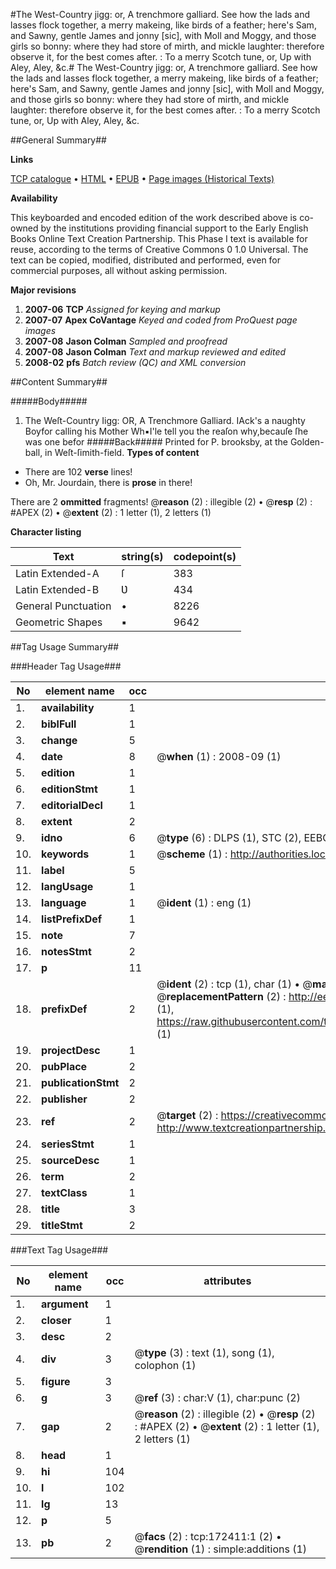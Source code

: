 #The West-Country jigg: or, A trenchmore galliard. See how the lads and lasses flock together, a merry makeing, like birds of a feather; here's Sam, and Sawny, gentle James and jonny [sic], with Moll and Moggy, and those girls so bonny: where they had store of mirth, and mickle laughter: therefore observe it, for the best comes after. : To a merry Scotch tune, or, Up with Aley, Aley, &c.#
The West-Country jigg: or, A trenchmore galliard. See how the lads and lasses flock together, a merry makeing, like birds of a feather; here's Sam, and Sawny, gentle James and jonny [sic], with Moll and Moggy, and those girls so bonny: where they had store of mirth, and mickle laughter: therefore observe it, for the best comes after. : To a merry Scotch tune, or, Up with Aley, Aley, &c.

##General Summary##

**Links**

[TCP catalogue](http://www.ota.ox.ac.uk/tcp/)  • 
[HTML](http://tei.it.ox.ac.uk/tcp/Texts-HTML/free/A96/A96217.html)  • 
[EPUB](http://tei.it.ox.ac.uk/tcp/Texts-EPUB/free/A96/A96217.epub) • 
[Page images (Historical Texts)](https://data.historicaltexts.jisc.ac.uk/view?pubId=eebo-45578498e&pageId=eebo-45578498e-172411-1)

**Availability**

This keyboarded and encoded edition of the
	       work described above is co-owned by the institutions
	       providing financial support to the Early English Books
	       Online Text Creation Partnership. This Phase I text is
	       available for reuse, according to the terms of Creative
	       Commons 0 1.0 Universal. The text can be copied,
	       modified, distributed and performed, even for
	       commercial purposes, all without asking permission.

**Major revisions**

1. __2007-06__ __TCP__ *Assigned for keying and markup*
1. __2007-07__ __Apex CoVantage__ *Keyed and coded from ProQuest page images*
1. __2007-08__ __Jason Colman__ *Sampled and proofread*
1. __2007-08__ __Jason Colman__ *Text and markup reviewed and edited*
1. __2008-02__ __pfs__ *Batch review (QC) and XML conversion*

##Content Summary##

#####Body#####

1. The Weſt-Country Iigg: OR, A Trenchmore Galliard.
IAck's a naughty Boyfor calling his Mother Wh▪I'le tell you the reaſon why,becauſe ſhe was one befor
#####Back#####
Printed for P. brooksby, at the Golden-ball, in Weſt-ſimith-field.
**Types of content**

  * There are 102 **verse** lines!
  * Oh, Mr. Jourdain, there is **prose** in there!

There are 2 **ommitted** fragments! 
 @__reason__ (2) : illegible (2)  •  @__resp__ (2) : #APEX (2)  •  @__extent__ (2) : 1 letter (1), 2 letters (1)

**Character listing**


|Text|string(s)|codepoint(s)|
|---|---|---|
|Latin Extended-A|ſ|383|
|Latin Extended-B|Ʋ|434|
|General Punctuation|•|8226|
|Geometric Shapes|▪|9642|

##Tag Usage Summary##

###Header Tag Usage###

|No|element name|occ|attributes|
|---|---|---|---|
|1.|__availability__|1||
|2.|__biblFull__|1||
|3.|__change__|5||
|4.|__date__|8| @__when__ (1) : 2008-09 (1)|
|5.|__edition__|1||
|6.|__editionStmt__|1||
|7.|__editorialDecl__|1||
|8.|__extent__|2||
|9.|__idno__|6| @__type__ (6) : DLPS (1), STC (2), EEBO-CITATION (1), OCLC (1), VID (1)|
|10.|__keywords__|1| @__scheme__ (1) : http://authorities.loc.gov/ (1)|
|11.|__label__|5||
|12.|__langUsage__|1||
|13.|__language__|1| @__ident__ (1) : eng (1)|
|14.|__listPrefixDef__|1||
|15.|__note__|7||
|16.|__notesStmt__|2||
|17.|__p__|11||
|18.|__prefixDef__|2| @__ident__ (2) : tcp (1), char (1)  •  @__matchPattern__ (2) : ([0-9\-]+):([0-9IVX]+) (1), (.+) (1)  •  @__replacementPattern__ (2) : http://eebo.chadwyck.com/downloadtiff?vid=$1&page=$2 (1), https://raw.githubusercontent.com/textcreationpartnership/Texts/master/tcpchars.xml#$1 (1)|
|19.|__projectDesc__|1||
|20.|__pubPlace__|2||
|21.|__publicationStmt__|2||
|22.|__publisher__|2||
|23.|__ref__|2| @__target__ (2) : https://creativecommons.org/publicdomain/zero/1.0/ (1), http://www.textcreationpartnership.org/docs/. (1)|
|24.|__seriesStmt__|1||
|25.|__sourceDesc__|1||
|26.|__term__|2||
|27.|__textClass__|1||
|28.|__title__|3||
|29.|__titleStmt__|2||


###Text Tag Usage###

|No|element name|occ|attributes|
|---|---|---|---|
|1.|__argument__|1||
|2.|__closer__|1||
|3.|__desc__|2||
|4.|__div__|3| @__type__ (3) : text (1), song (1), colophon (1)|
|5.|__figure__|3||
|6.|__g__|3| @__ref__ (3) : char:V (1), char:punc (2)|
|7.|__gap__|2| @__reason__ (2) : illegible (2)  •  @__resp__ (2) : #APEX (2)  •  @__extent__ (2) : 1 letter (1), 2 letters (1)|
|8.|__head__|1||
|9.|__hi__|104||
|10.|__l__|102||
|11.|__lg__|13||
|12.|__p__|5||
|13.|__pb__|2| @__facs__ (2) : tcp:172411:1 (2)  •  @__rendition__ (1) : simple:additions (1)|
